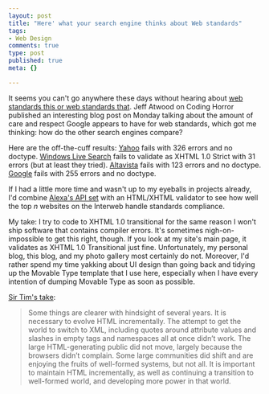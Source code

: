```yaml
--- 
layout: post
title: "Here' what your search engine thinks about Web standards"
tags: 
- Web Design
comments: true
type: post
published: true
meta: {}

---
```

It seems you can't go anywhere these days without hearing about <a href="http://www.codinghorror.com/blog/archives/000723.html">web standards this or web standards that</a>. Jeff Atwood on Coding Horror published an interesting blog post on Monday talking about the amount of care and respect Google appears to have for web standards, which got me thinking: how do the other search engines compare?

  Here are the off-the-cuff results:
  <a href="http://validator.w3.org/check?uri=http%3A%2F%2Fsearch.yahoo.com%2Fsearch%3Fp%3Dmarissa%2Bmayer%26fr%3Dyfp-t-501%26toggle%3D1%26cop%3Dmss%26ei%3DUTF-8&charset=%28detect+automatically%29&doctype=Inline">Yahoo</a>  fails with 326 errors and no doctype.
  <a href="http://validator.w3.org/check?uri=http%3A%2F%2Fsearch.live.com%2Fresults.aspx%3Fq%3Dmarissa%2Bmayer%26mkt%3Den-US%26FORM%3DLVCP&charset=%28detect+automatically%29&doctype=Inline">Windows Live Search</a> fails to validate as XHTML 1.0 Strict with 31 errors (but at least they tried).
  <a href="http://validator.w3.org/check?uri=http%3A%2F%2Fwww.altavista.com%2Fweb%2Fresults%3Fitag%3Dody%26q%3Dmarissa%2Bmayer%26kgs%3D1%26kls%3D0&charset=%28detect+automatically%29&doctype=Inline">Altavista</a> fails with 123 errors and no doctype.
  <a href="http://validator.w3.org/check?uri=http%3A%2F%2Fwww.google.com%2Fsearch%3Fhl%3Den%26q%3Dmarissa%2Bmayer&charset=%28detect+automatically%29&doctype=Inline">Google</a> fails with 255 errors and no doctype.

  If I had a little more time and wasn't up to my eyeballs in projects already, I'd combine <a href="http://www.alexa.com/site/devcorner">Alexa's API set</a> with an HTML/XHTML validator to see how well the top <em>n</em> websites on the Interweb handle standards compliance.

  My take: I try to code to XHTML 1.0 transitional for the same reason I won't ship software that contains compiler errors. It's sometimes nigh-on-impossible to get this right, though. If you look at my site's main page, it validates as XHTML 1.0 Transitional just fine. Unfortunately, my personal blog, this blog, and my photo gallery most certainly do not. Moreover, I'd rather spend my time yakking about UI design than going back and tidying up the Movable Type template that I use here, especially when I have every intention of dumping Movable Type as soon as possible.

  <a href="http://dig.csail.mit.edu/breadcrumbs/node/166">Sir Tim's take</a>:
  <blockquote>Some things are clearer with hindsight of several years. It is necessary to evolve HTML incrementally. The attempt to get the world to switch to XML, including quotes around attribute values and slashes in empty tags and namespaces all at once didn’t work. The large HTML-generating public did not move, largely because the browsers didn’t complain. Some large communities did shift and are enjoying the fruits of well-formed systems, but not all. It is important to maintain HTML incrementally, as well as continuing a transition to well-formed world, and developing more power in that world.</blockquote>
